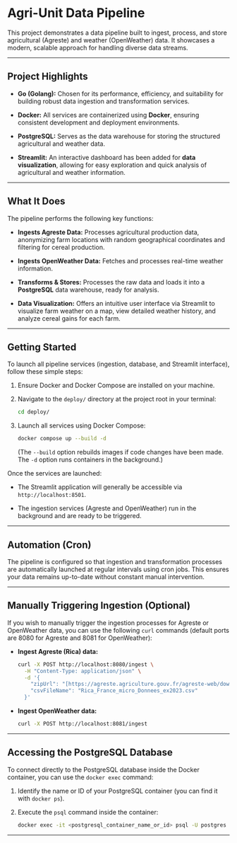 # Agri-Unit Data Pipeline

This project demonstrates a data pipeline built to ingest, process, and store agricultural (Agreste) and weather (OpenWeather) data. It showcases a modern, scalable approach for handling diverse data streams.

---

## Project Highlights

* **Go (Golang):** Chosen for its performance, efficiency, and suitability for building robust data ingestion and transformation services.

* **Docker:** All services are containerized using **Docker**, ensuring consistent development and deployment environments.

* **PostgreSQL:** Serves as the data warehouse for storing the structured agricultural and weather data.

* **Streamlit:** An interactive dashboard has been added for **data visualization**, allowing for easy exploration and quick analysis of agricultural and weather information.

---

## What It Does

The pipeline performs the following key functions:

* **Ingests Agreste Data:** Processes agricultural production data, anonymizing farm locations with random geographical coordinates and filtering for cereal production.

* **Ingests OpenWeather Data:** Fetches and processes real-time weather information.

* **Transforms & Stores:** Processes the raw data and loads it into a **PostgreSQL** data warehouse, ready for analysis.

* **Data Visualization:** Offers an intuitive user interface via Streamlit to visualize farm weather on a map, view detailed weather history, and analyze cereal gains for each farm.

---

## Getting Started

To launch all pipeline services (ingestion, database, and Streamlit interface), follow these simple steps:

1.  Ensure Docker and Docker Compose are installed on your machine.

2.  Navigate to the `deploy/` directory at the project root in your terminal:

    ```bash
    cd deploy/
    ```

3.  Launch all services using Docker Compose:

    ```bash
    docker compose up --build -d
    ```

    (The `--build` option rebuilds images if code changes have been made. The `-d` option runs containers in the background.)

Once the services are launched:

* The Streamlit application will generally be accessible via `http://localhost:8501`.

* The ingestion services (Agreste and OpenWeather) run in the background and are ready to be triggered.

---

## Automation (Cron)

The pipeline is configured so that ingestion and transformation processes are automatically launched at regular intervals using cron jobs. This ensures your data remains up-to-date without constant manual intervention.

---

## Manually Triggering Ingestion (Optional)

If you wish to manually trigger the ingestion processes for Agreste or OpenWeather data, you can use the following `curl` commands (default ports are 8080 for Agreste and 8081 for OpenWeather):

* **Ingest Agreste (Rica) data:**

    ```bash
    curl -X POST http://localhost:8080/ingest \
      -H "Content-Type: application/json" \
      -d '{
        "zipUrl": "[https://agreste.agriculture.gouv.fr/agreste-web/download/service/SV-Accès](https://agreste.agriculture.gouv.fr/agreste-web/download/service/SV-Accès) micro données RICA/RicaMicrodonnées2023_v2.zip",
        "csvFileName": "Rica_France_micro_Donnees_ex2023.csv"
      }'
    ```

* **Ingest OpenWeather data:**

    ```bash
    curl -X POST http://localhost:8081/ingest
    ```

---

## Accessing the PostgreSQL Database

To connect directly to the PostgreSQL database inside the Docker container, you can use the `docker exec` command:

1.  Identify the name or ID of your PostgreSQL container (you can find it with `docker ps`).

2.  Execute the `psql` command inside the container:

    ```bash
    docker exec -it <postgresql_container_name_or_id> psql -U postgres -d mydatabase
    ```

---